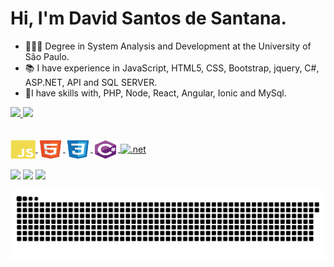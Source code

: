 # Hi, I'm David Santos de Santana.


- 👨🏾‍🎓 Degree in System Analysis and Development at the University of São Paulo.<br/>
- 📚 I have experience in JavaScript, HTML5, CSS, Bootstrap, jquery, C#, ASP.NET, API and SQL SERVER.<br/>
- 📝I have skills with, PHP, Node, React, Angular, Ionic and MySql.<br/>


<div>
  <a href="https://github.com/davidjaneiro92">
  <img height="180em" src="https://github-readme-stats.vercel.app/api?username=davidjaneiro92&show_icons=true&theme=tokyonight&include_all_commits=true&count_private=true"/>
  <img height="180em" src="https://github-readme-stats.vercel.app/api/top-langs/?username=davidjaneiro92&layout=compact&langs_count=7&theme=tokyonight"/>
</div><br/>
  
  
<div style="display: inline_block"><br>
  <img align="center" alt="DS-Js" height="30" width="40" src="https://raw.githubusercontent.com/devicons/devicon/master/icons/javascript/javascript-plain.svg">
  <img align="center" alt="DS-HTML" height="30" width="40" src="https://raw.githubusercontent.com/devicons/devicon/master/icons/html5/html5-original.svg">
  <img align="center" alt="DS-CSS" height="30" width="40" src="https://raw.githubusercontent.com/devicons/devicon/master/icons/css3/css3-original.svg">
  <img align="center" alt="C#" height="30" width="40" src="https://raw.githubusercontent.com/devicons/devicon/master/icons/csharp/csharp-original.svg">
  <img align="center" alt=".net" height="30" width="40" src="https://upload.wikimedia.org/wikipedia/commons/thumb/7/7d/Microsoft_.NET_logo.svg/2048px-Microsoft_.NET_logo.svg.png">
 
</div><br/>
  
 
 
<div> 
  <a href="https://www.instagram.com/davids.santanas250192/" target="_blank"><img src="https://img.shields.io/badge/-Instagram-%23E4405F?style=for-the-badge&logo=instagram&logoColor=white" target="_blank"></a> 	
  <a href = "mailto:davidjaneiro92@gmail.com"><img src="https://img.shields.io/badge/-Gmail-%23333?style=for-the-badge&logo=gmail&logoColor=white" target="_blank"></a>
  <a href="https://www.linkedin.com/in/david-santos-de-santana-59a120199" target="_blank"><img src="https://img.shields.io/badge/-LinkedIn-%230077B5?style=for-the-badge&logo=linkedin&logoColor=white" target="_blank"></a> <br/>
 
  ![Snake animation](https://github.com/ewerthondev/ewerthondev/blob/output/github-contribution-grid-snake.svg)
 
</div>
